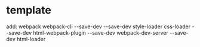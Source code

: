 # template
add:
webpack webpack-cli --save-dev
--save-dev style-loader css-loader
--save-dev html-webpack-plugin
--save-dev webpack-dev-server
--save-dev html-loader